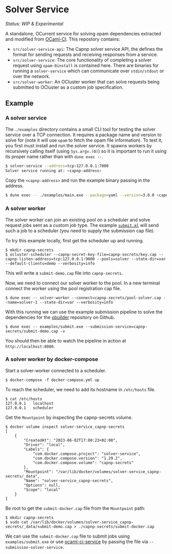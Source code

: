 # Solver Service

*Status: WIP & Experimental*

A standalone, OCurrent service for solving opam dependencies extracted and modified from [OCaml-CI](https://github.com/ocurrent/ocaml-ci). This repostory contains:

 - `src/solver-service-api`: The Capnp solver service API, the defines the format for sending requests and receiving responses from a service.
 - `src/solver-service`: The core functionality of completing a solver request using `opam-0install` is contained here. There are binaries for running a `solver-service` which can communicate over `stdin/stdout` or over the network.
 - `src/solver-worker`: An OCluster worker that can solve requests being submitted to OCluster as a custom job specification.

## Example

### A solver service

The `./examples` directory contains a small CLI tool for testing the solver service over a TCP connection. It requires a package name and version to solve for (note it will use `opam` to fetch the opam file information). To test it, you first must install and run the solver service. It spawns workers by recursively calling itself (using `Sys.argv.(0)`) so it is important to run it using its proper name rather than with `dune exec --`.

```sh
$ solver-service --address=tcp:127.0.0.1:7000
Solver service running at: <capnp-address>
```

Copy the `<capnp-address>` and run the example binary passing in the address.

```sh
$ dune exec -- ./examples/main.exe --package=yaml --version=3.0.0 <capnp-address>
```

### A solver worker

The solver worker can join an existing pool on a scheduler and solve request jobs sent as a custom job type. The example [`submit.ml`](examples/submit.ml) will send such a job to a scheduler (you need to supply the submission cap file).

To try this example locally, first get the scheduler up and running.

```
$ mkdir capnp-secrets
$ ocluster-scheduler --capnp-secret-key-file=capnp-secrets/key.cap --capnp-listen-address=tcp:127.0.0.1:9000 --pools=solver --state-dir=var --default-clients=demo --verbosity=info
```

This will write a `submit-demo.cap` file into `capnp-secrets`.

Now, we need to connect our solver worker to the pool. In a new terminal connect the worker using the pool registration cap file.

```
$ dune exec -- solver-worker --connect=capnp-secrets/pool-solver.cap --name=solver-1 --state-dir=var --verbosity=info
```

With this running we can use the example submission pipeline to solve the dependencies for the [obuilder](https://github.com/ocurrent/obuilder) repository on Github.

```
$ dune exec -- examples/submit.exe --submission-service=capnp-secrets/submit-demo.cap -v
```

You should then be able to watch the pipeline in action at `http://localhost:8080`.

### A solver worker by docker-compose

Start a solver-worker connected to a scheduler.

```
$ docker-compose -f docker-compose.yml up
```

To reach the scheduler, we need to add its hostname in `/etc/hosts` file.
```
$ cat /etc/hosts
127.0.0.1   localhost
127.0.0.1   scheduler
```

Get the `Mountpoint` by inspecting the capnp-secrets volume.
```
$ docker volume inspect solver-service_capnp-secrets
[
    {
        "CreatedAt": "2023-06-02T17:00:23+02:00",
        "Driver": "local",
        "Labels": {
            "com.docker.compose.project": "solver-service",
            "com.docker.compose.version": "1.29.2",
            "com.docker.compose.volume": "capnp-secrets"
        },
        "Mountpoint": "/var/lib/docker/volumes/solver-service_capnp-secrets/_data",
        "Name": "solver-service_capnp-secrets",
        "Options": null,
        "Scope": "local"
    }
]
```

Be root to get the `submit-docker.cap` file from the `Mountpoint` path:

```
$ mkdir capnp-secrets
$ sudo cat /var/lib/docker/volumes/solver-service_capnp-secrets/_data/submit-demo.cap > ./capnp-secrets/submit-docker.cap
```

We can use the `submit-docker.cap` file to submit jobs using `examples/submit.exe` or use
[ocaml-ci-service](https://github.com/ocurrent/ocaml-ci) by passing the file via `--submission-solver-service`.
